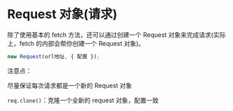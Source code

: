 # Request 对象(请求)

除了使用基本的 fetch 方法，还可以通过创建一个 Request 对象来完成请求(实际上，fetch 的内部会帮你创建一个 Request 对象)。

```js
new Request(url地址, { 配置 });
```

注意点：

尽量保证每次请求都是一个新的 Request 对象

`req.clone()`：克隆一个全新的 request 对象，配置一致
